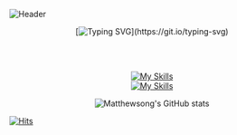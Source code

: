 ![Header](https://capsule-render.vercel.app/api?type=venom&color=008000&height=150&section=header&text=Hello%20👋%20&animation=fadeIn&fontColor=ffffff)

<div align="center">
  
  [![Typing SVG](https://readme-typing-svg.demolab.com?font=Fira+Code&weight=600&size=24&duration=4000&pause=1000&color=36BB12&width=435&lines=Attitude+quickly+becomes+skill.)](https://git.io/typing-svg)

<br/>
<br/>

[![My Skills](https://skillicons.dev/icons?i=next,react,ts,js,tailwind&theme=light)](https://skillicons.dev)
<br/>
[![My Skills](https://skillicons.dev/icons?i=git,github,githubactions,figma,notion&theme=light)](https://skillicons.dev)


![Matthewsong's GitHub stats](https://github-readme-stats.vercel.app/api?username=BeMatthewsong&theme=catppuccin_mocha&show_icons=true)

</div>

[![Hits](https://hits.seeyoufarm.com/api/count/incr/badge.svg?url=https%3A%2F%2Fgithub.com%2FBeMatthewsong&count_bg=%23000000&title_bg=%23000000&icon=github.svg&icon_color=%23E7E7E7&title=hits&edge_flat=false)](https://hits.seeyoufarm.com)
